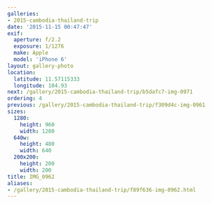 ```yaml
---
galleries:
- 2015-cambodia-thailand-trip
date: '2015-11-15 00:47:47'
exif:
  aperture: f/2.2
  exposure: 1/1276
  make: Apple
  model: 'iPhone 6'
layout: gallery-photo
location:
  latitude: 11.57115333
  longitude: 104.93
next: /gallery/2015-cambodia-thailand-trip/b5dafc7-img-0971
ordering: 4
previous: /gallery/2015-cambodia-thailand-trip/f309d4c-img-0961
sizes:
  1280:
    height: 960
    width: 1280
  640w:
    height: 480
    width: 640
  200x200:
    height: 200
    width: 200
title: IMG_0962
aliases:
- /gallery/2015-cambodia-thailand-trip/f89f636-img-0962.html
---
```

